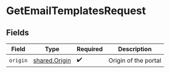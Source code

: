 # GetEmailTemplatesRequest


## Fields

| Field                                          | Type                                           | Required                                       | Description                                    |
| ---------------------------------------------- | ---------------------------------------------- | ---------------------------------------------- | ---------------------------------------------- |
| `origin`                                       | [shared.Origin](../../models/shared/origin.md) | :heavy_check_mark:                             | Origin of the portal                           |